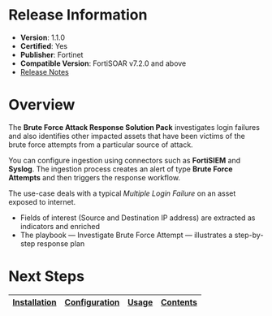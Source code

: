 # Release Information

* **Version**:  1.1.0
* **Certified**: Yes
* **Publisher**: Fortinet
* **Compatible Version**: FortiSOAR v7.2.0 and above
* [Release Notes](./release_notes.md)

# Overview

The **Brute Force Attack Response Solution Pack** investigates login failures and also identifies other impacted assets that have been victims of the brute force attempts from a particular source of attack.

You can configure ingestion using connectors such as **FortiSIEM** and **Syslog**. The ingestion process creates an alert of type **Brute Force Attempts** and then triggers the response workflow.

The use-case deals with a typical *Multiple Login Failure* on an asset exposed to internet.

* Fields of interest (Source and Destination IP address) are extracted as indicators and enriched
* The playbook &mdash; Investigate Brute Force Attempt &mdash; illustrates a step-by-step response plan

# Next Steps

| [Installation](./docs/setup.md#installation) | [Configuration](./docs/setup.md#configuration) | [Usage](./docs/usage.md) | [Contents](./docs/contents.md) |
|--------------------------------------------|----------------------------------------------|------------------------|------------------------------|
